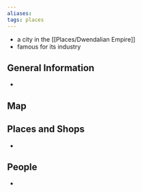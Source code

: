 ```yaml
---
aliases: 
tags: places
---
```


- a city in the [[Places/Dwendalian Empire]]
- famous for its industry

## General Information
-  

## Map


## Places and Shops
- 

## People
- 